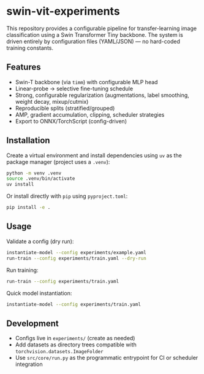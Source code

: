 # swin-vit-experiments

This repository provides a configurable pipeline for transfer-learning image classification using a Swin Transformer Tiny backbone. The system is driven entirely by configuration files (YAML/JSON) — no hard-coded training constants.

## Features

- Swin-T backbone (via `timm`) with configurable MLP head
- Linear-probe → selective fine-tuning schedule
- Strong, configurable regularization (augmentations, label smoothing, weight decay, mixup/cutmix)
- Reproducible splits (stratified/grouped)
- AMP, gradient accumulation, clipping, scheduler strategies
- Export to ONNX/TorchScript (config-driven)

## Installation

Create a virtual environment and install dependencies using `uv` as the package manager (project uses a `.venv`):

```bash
python -m venv .venv
source .venv/bin/activate
uv install
```

Or install directly with `pip` using `pyproject.toml`:

```bash
pip install -e .
```

## Usage

Validate a config (dry run):

```bash
instantiate-model --config experiments/example.yaml
run-train --config experiments/train.yaml --dry-run
```

Run training:

```bash
run-train --config experiments/train.yaml
```

Quick model instantiation:

```bash
instantiate-model --config experiments/train.yaml
```

## Development

- Configs live in `experiments/` (create as needed)
- Add datasets as directory trees compatible with `torchvision.datasets.ImageFolder`
- Use `src/core/run.py` as the programmatic entrypoint for CI or scheduler integration
